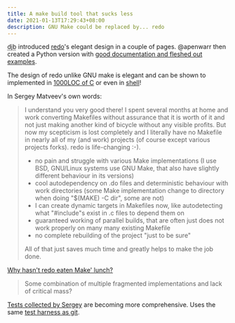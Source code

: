 ```yaml
---
title: A make build tool that sucks less
date: 2021-01-13T17:29:43+08:00
description: GNU Make could be replaced by... redo
---
```


<abbr title="D. J. Bernstein">djb</abbr> introduced [redo](https://cr.yp.to/redo.html)'s elegant design in a couple of pages. @apenwarr then created a Python version with [good documentation and fleshed out examples](https://redo.readthedocs.io/en/latest/).

The design of redo unlike GNU make is elegant and can be shown to implemented in [1000LOC of C](https://github.com/leahneukirchen/redo-c) or even in [shell](http://news.dieweltistgarnichtso.net/bin/redo-sh.html)!

In Sergey Matveev's own words:

> I understand you very good there! I spent several months at home and
> work converting Makefiles without assurance that it is worth of it and
> not just making another kind of bicycle without any visible profits. But
> now my scepticism is lost completely and I literally have no Makefile in
> nearly all of my (and work) projects (of course except various projects
> forks). redo is life-changing :-).
>
> * no pain and struggle with various Make implementations (I use BSD,
>   GNU/Linux systems use GNU Make, that also have slightly different
>   behaviour in its versions)
> * cool autodependency on .do files and deterministic behaviour with work
>   directories (some Make implementation change to directory when doing
>   "$(MAKE) -C dir", some are not)
> * I can create dynamic targets in Makefiles now, like autodetecting what
>   "#include"s exist in .c files to depend them on
> * guaranteed working of parallel builds, that are often just does not
>   work properly on many many existing Makefile
> * no complete rebuilding of the project "just to be sure"
>
> All of that just saves much time and greatly helps to make the job done.

[Why hasn't redo eaten Make' lunch?](https://groups.google.com/g/redo-list/c/-7ksrHEsIYI)

> Some combination of multiple fragmented implementations and lack of critical mass?

[Tests collected by Sergey](http://www.git.cypherpunks.ru/?p=goredo.git;a=tree;f=t;) are becoming more comprehensive. Uses the same [test harness as git](https://github.com/chriscool/sharness).
